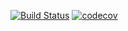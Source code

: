 [![Build Status](https://travis-ci.org/axel831102/NCTU-Software-Testing.svg?branch=master)](https://travis-ci.org/axel831102/NCTU-Software-Testing)
[![codecov](https://codecov.io/gh/axel831102/software-testing-final/branch/master/graph/badge.svg)](https://codecov.io/gh/axel831102/software-testing-final)
